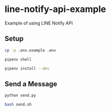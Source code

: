 # line-notify-api-example
Example of using LINE Notify API

## Setup

```bash
cp -p .env.example .env
```

```bash
pipenv shell
```

```bash
pipenv install --dev
```

## Send a Message

```bash
python send.py
```

```bash
bash send.sh
```
